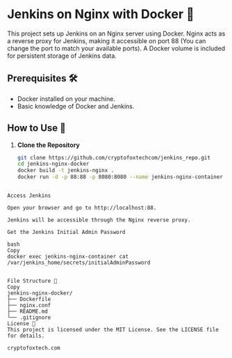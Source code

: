 # Jenkins on Nginx with Docker 🐳

This project sets up Jenkins on an Nginx server using Docker. Nginx acts as a reverse proxy for Jenkins, making it accessible on port 88 (You can change the port to match your available ports). A Docker volume is included for persistent storage of Jenkins data.

## Prerequisites 🛠️
- Docker installed on your machine.
- Basic knowledge of Docker and Jenkins.

## How to Use 🚀

1. **Clone the Repository**
   ```bash
   git clone https://github.com/cryptofoxtechcom/jenkins_repo.git
   cd jenkins-nginx-docker
   docker build -t jenkins-nginx .
   docker run -d -p 88:88 -p 8080:8080 --name jenkins-nginx-container -v jenkins-data:/var/lib/jenkins jenkins-nginx

```

Access Jenkins

Open your browser and go to http://localhost:88.

Jenkins will be accessible through the Nginx reverse proxy.

Get the Jenkins Initial Admin Password

bash
Copy
docker exec jenkins-nginx-container cat /var/jenkins_home/secrets/initialAdminPassword


File Structure 📂
Copy
jenkins-nginx-docker/
├── Dockerfile
├── nginx.conf
├── README.md
└── .gitignore
License 📜
This project is licensed under the MIT License. See the LICENSE file for details.

cryptofoxtech.com